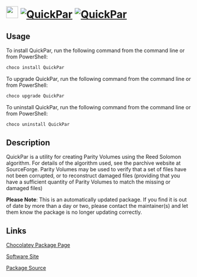 ﻿# <img src="https://cdn.rawgit.com/mkevenaar/chocolatey-packages/master/icons/QuickPar.png" width="32" height="32"/> [![QuickPar](https://img.shields.io/chocolatey/v/QuickPar.svg?label=QuickPar)](https://chocolatey.org/packages/QuickPar) [![QuickPar](https://img.shields.io/chocolatey/dt/QuickPar.svg)](https://chocolatey.org/packages/QuickPar)

## Usage

To install QuickPar, run the following command from the command line or from PowerShell:

```powershell
choco install QuickPar
```

To upgrade QuickPar, run the following command from the command line or from PowerShell:

```powershell
choco upgrade QuickPar
```

To uninstall QuickPar, run the following command from the command line or from PowerShell:

```powershell
choco uninstall QuickPar
```

## Description

QuickPar is a utility for creating Parity Volumes using the Reed Solomon algorithm. For details of the algorithm used, see the parchive website at SourceForge. Parity Volumes may be used to verify that a set of files have not been corrupted, or to reconstruct damaged files (providing that you have a sufficient quantity of Parity Volumes to match the missing or damaged files)

**Please Note**: This is an automatically updated package. If you find it is 
out of date by more than a day or two, please contact the maintainer(s) and
let them know the package is no longer updating correctly.

## Links

[Chocolatey Package Page](https://chocolatey.org/packages/QuickPar)

[Software Site](http://www.quickpar.org.uk)

[Package Source](https://github.com/mkevenaar/chocolatey-packages/tree/master/manual/QuickPar)

